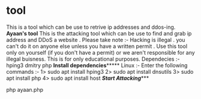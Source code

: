 # tool
This is a tool which can be use to retrive ip addresses and ddos-ing. 
****************************Ayaan's tool****************************
This is the attacking tool which can be use to find and grab ip address and DDoS a website .
Please take note :-
Hacking is illegal . you can't do it on anyone else unless you have a written permit . 
Use this tool only on yourself (if you don't have a permit) or we aren't responsible for any illegal buisness.
This is for only educational purposes.
Dependecies :-
hping3
dmitry
php 
**********************Install dependencies***************************
 Linux :-
Enter the following commands :-
1> sudo apt install hping3
2> sudo apt install dnsutils
3> sudo apt install php 
4> sudo apt install host
*******************Start Attacking**********************

php ayaan.php
